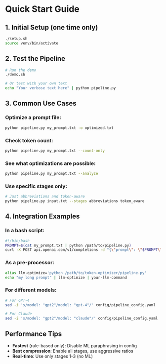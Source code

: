# Quick Start Guide

## 1. Initial Setup (one time only)
```bash
./setup.sh
source venv/bin/activate
```

## 2. Test the Pipeline
```bash
# Run the demo
./demo.sh

# Or test with your own text
echo "Your verbose text here" | python pipeline.py
```

## 3. Common Use Cases

### Optimize a prompt file:
```bash
python pipeline.py my_prompt.txt -o optimized.txt
```

### Check token count:
```bash
python pipeline.py my_prompt.txt --count-only
```

### See what optimizations are possible:
```bash
python pipeline.py my_prompt.txt --analyze
```

### Use specific stages only:
```bash
# Just abbreviations and token-aware
python pipeline.py input.txt --stages abbreviations token_aware
```

## 4. Integration Examples

### In a bash script:
```bash
#!/bin/bash
PROMPT=$(cat my_prompt.txt | python /path/to/pipeline.py)
curl -X POST api.openai.com/v1/completions -d "{\"prompt\": \"$PROMPT\"}"
```

### As a pre-processor:
```bash
alias llm-optimize='python /path/to/token-optimizer/pipeline.py'
echo "my long prompt" | llm-optimize | your-llm-command
```

### For different models:
```bash
# For GPT-4
sed -i 's/model: "gpt2"/model: "gpt-4"/' config/pipeline_config.yaml

# For Claude
sed -i 's/model: "gpt2"/model: "claude"/' config/pipeline_config.yaml
```

## Performance Tips

- **Fastest** (rule-based only): Disable ML paraphrasing in config
- **Best compression**: Enable all stages, use aggressive ratios
- **Real-time**: Use only stages 1-3 (no ML)